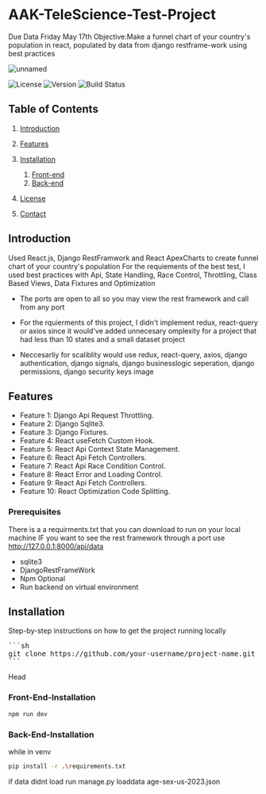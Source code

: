 
# AAK-TeleScience-Test-Project
Due Data Friday May 17th
Objective:Make a funnel chart of your country's population in react, populated by data from django restframe-work using best practices

![unnamed](https://github.com/juzorey/AAK-TeleScience-Test-Project/assets/76601270/2f49587e-4bd7-4e5d-a747-09f3b75f0fc3)


![License](https://img.shields.io/badge/license-MIT-blue.svg)
![Version](https://img.shields.io/badge/version-1.0.0-brightgreen.svg)
![Build Status](https://img.shields.io/badge/build-passing-brightgreen.svg)

## Table of Contents
1. [Introduction](#introduction)
2. [Features](#features)
3. [Installation](#installation)
    1. [Front-end](#Front-End-Installation)
    2. [Back-end](#Back-End-Installation)

4. [License](#license)
5. [Contact](#contact)

## Introduction
Used React.js, Django RestFramwork and React ApexCharts to create funnel chart of your country's population
For the requiements of the best test, I used best practices with Api, State Handling, Race Control, Throttling, Class Based Views, Data Fixtures and Optimization
- The ports are open to all so you may view the rest framework and call from any port

 - For the rquierments of this project, I  didn't implement redux, react-query or axios since it would've added unnecesary omplexity for a project that had less than 10 states and a small dataset project
 - Neccesarliy  for scaliblity would use redux, react-query, axios, django authentication, django signals, django businesslogic seperation, django permissions, django security keys
image



## Features
- Feature 1: Django Api Request Throttling.
- Feature 2: Django Sqlite3.
- Feature 3: Django Fixtures.
- Feature 4: React useFetch Custom Hook.
- Feature 5: React Api Context State Management.
- Feature 6: React Api Fetch Controllers.
- Feature 7: React Api Race Condition Control.
- Feature 8: React Error and Loading Control.
- Feature 9: React Api Fetch Controllers.
- Feature 10: React Optimization Code Splitting.
  


### Prerequisites
There is a a requirments.txt that you can download to run on your local machine
IF you want to see the rest framework through a port use http://127.0.0.1:8000/api/data
-  sqlite3
- DjangoRestFrameWork
- Npm
Optional
- Run backend on virtual environment

## Installation
Step-by-step instructions on how to get the project running locally
<pre>
```sh
git clone https://github.com/your-username/project-name.git
```
</pre>
Head
### Front-End-Installation
```sh
npm run dev
```
### Back-End-Installation
while in venv
```sh
pip install -r .\requirements.txt
```
if data didnt load run manage.py loaddata age-sex-us-2023.json


